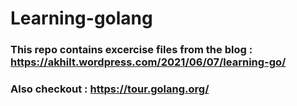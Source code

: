 # Learning-golang

### This repo contains excercise files from the blog : https://akhilt.wordpress.com/2021/06/07/learning-go/

### Also checkout : https://tour.golang.org/

